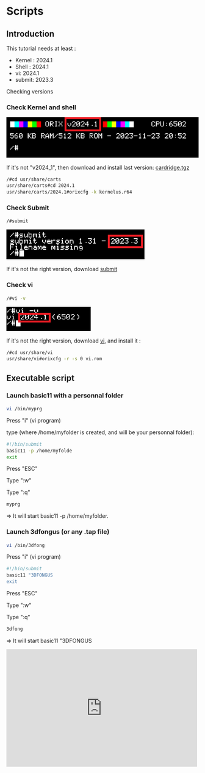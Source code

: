 # Scripts

## Introduction

This tutorial needs at least :

* Kernel : 2024.1
* Shell : 2024.1
* vi: 2024.1
* submit: 2023.3

Checking versions

### Check Kernel and shell

![](img/orix2024_1.png)

If it's not "v2024_1", then download and install last version: [cardridge.tgz](http://repo.orix.oric.org/dists/official/tgz/6502/cardridge.tgz)

```bash
/#cd usr/share/carts
usr/share/carts#cd 2024.1
usr/share/carts/2024.1#orixcfg -k kernelus.r64
```

### Check Submit

```bash
/#submit
```

![](img/submit_v.png)

If it's not the right version, download [submit](http://repo.orix.oric.org/dists/official/tgz/6502/submit.tgz)

### Check vi

```bash
/#vi -v
```

![](img/vi_v.png)

If it's not the right version, download [vi](http://repo.orix.oric.org/dists/official/tgz/6502/vi.tgz), and install it :

```bash
/#cd usr/share/vi
usr/share/vi#orixcfg -r -s 0 vi.rom
```

## Executable script

### Launch basic11 with a personnal folder

```bash
vi /bin/myprg
```

Press "i" (vi program)

type (where /home/myfolder is created, and will be your personnal folder):

```bash
#!/bin/submit
basic11 -p /home/myfolde
exit
```

Press "ESC"

Type ":w"

Type ":q"

```bash
myprg
```

=> It will start basic11 -p /home/myfolder.

### Launch 3dfongus (or any .tap file)

```bash
vi /bin/3dfong
```

Press "i" (vi program)

```bash
#!/bin/submit
basic11 "3DFONGUS
exit
```

Press "ESC"

Type ":w"

Type ":q"

```bash
3dfong
```

=> It will start basic11 "3DFONGUS


<iframe width="500" height="308" src="https://www.youtube.com/embed/ZpCt3E5-sG4" title="Orix : vi and scripting" frameborder="0" allow="accelerometer; autoplay; clipboard-write; encrypted-media; gyroscope; picture-in-picture; web-share" allowfullscreen></iframe>

